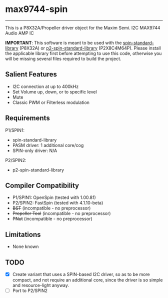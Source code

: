 # max9744-spin 
---------------

This is a P8X32A/Propeller driver object for the Maxim Semi. I2C MAX9744 Audio AMP IC

**IMPORTANT**: This software is meant to be used with the [spin-standard-library](https://github.com/avsa242/spin-standard-library) (P8X32A) or [p2-spin-standard-library](https://github.com/avsa242/p2-spin-standard-library) (P2X8C4M64P). Please install the applicable library first before attempting to use this code, otherwise you will be missing several files required to build the project.

## Salient Features

* I2C connection at up to 400kHz
* Set Volume up, down, or to specific level
* Mute
* Classic PWM or Filterless modulation

## Requirements

P1/SPIN1:
* spin-standard-library
* PASM driver: 1 additional core/cog
* SPIN-only driver: N/A

P2/SPIN2:
* p2-spin-standard-library

## Compiler Compatibility

* P1/SPIN1: OpenSpin (tested with 1.00.81)
* P2/SPIN2: FastSpin (tested with 4.1.10-beta)
* ~~BST~~ (incompatible - no preprocessor)
* ~~Propeller Tool~~ (incompatible - no preprocessor)
* ~~PNut~~ (incompatible - no preprocessor)

## Limitations

* None known

## TODO

- [x] Create variant that uses a SPIN-based I2C driver, so as to be more compact, and not require an additional core, since the driver is so simple and resource-light anyway.
- [ ] Port to P2/SPIN2
